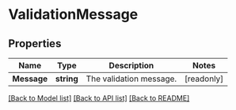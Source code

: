 # ValidationMessage

## Properties

Name | Type | Description | Notes
------------ | ------------- | ------------- | -------------
**Message** | **string** | The validation message. | [readonly] 

[[Back to Model list]](../README.md#documentation-for-models) [[Back to API list]](../README.md#documentation-for-api-endpoints) [[Back to README]](../README.md)


